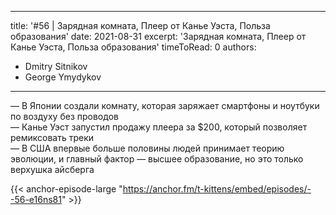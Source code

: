 
---
title: '#56 | Зарядная комната, Плеер от Канье Уэста, Польза образования'
date: 2021-08-31
excerpt: 'Зарядная комната, Плеер от Канье Уэста, Польза образования'
timeToRead: 0
authors:
  - Dmitry Sitnikov
  - George Ymydykov
---

— В Японии создали комнату, которая заряжает смартфоны и ноутбуки по воздуху без проводов<br/>
— Канье Уэст запустил продажу плеера за $200, который позволяет ремиксовать треки<br/>
— В США впервые больше половины людей принимает теорию эволюции, и главный фактор — высшее образование, но это только верхушка айсберга

{{< anchor-episode-large "https://anchor.fm/t-kittens/embed/episodes/--56-e16ns81" >}}
